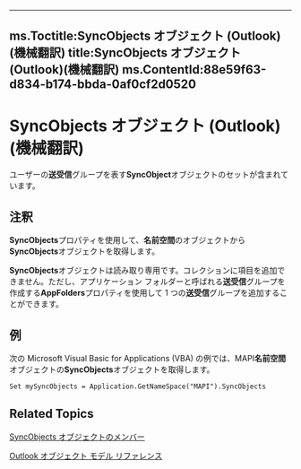 

---
ms.Toctitle:SyncObjects オブジェクト (Outlook)(機械翻訳)
title:SyncObjects オブジェクト (Outlook)(機械翻訳)
ms.ContentId:88e59f63-d834-b174-bbda-0af0cf2d0520
---
# SyncObjects オブジェクト (Outlook)(機械翻訳)




ユーザーの**送受信**グループを表す**SyncObject**オブジェクトのセットが含まれています。

## 注釈
**SyncObjects**プロパティを使用して、**名前空間**のオブジェクトから**SyncObjects**オブジェクトを取得します。



**SyncObjects**オブジェクトは読み取り専用です。コレクションに項目を追加できません。ただし、アプリケーション フォルダーと呼ばれる**送受信**グループを作成する**AppFolders**プロパティを使用して 1 つの**送受信**グループを追加することができます。



## 例
次の Microsoft Visual Basic for Applications (VBA) の例では、MAPI**名前空間**オブジェクトの**SyncObjects**オブジェクトを取得します。

```sourcecode
Set mySyncObjects = Application.GetNameSpace("MAPI").SyncObjects
```




## Related Topics

[SyncObjects オブジェクトのメンバー](f8302d59-6a53-bd63-be46-6e7398038e09.md)

[Outlook オブジェクト モデル リファレンス](73221b13-d8d8-99b8-3394-b95dbbfd5ddc.md)




